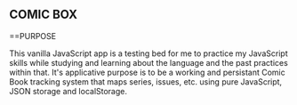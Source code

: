 COMIC BOX
---------

==PURPOSE

This vanilla JavaScript app is a testing bed for me to practice my JavaScript skills while studying and learning about the language and the past practices within that. It's applicative purpose is to be a working and persistant Comic Book tracking system that maps series, issues, etc. using pure JavaScript, JSON storage and localStorage.